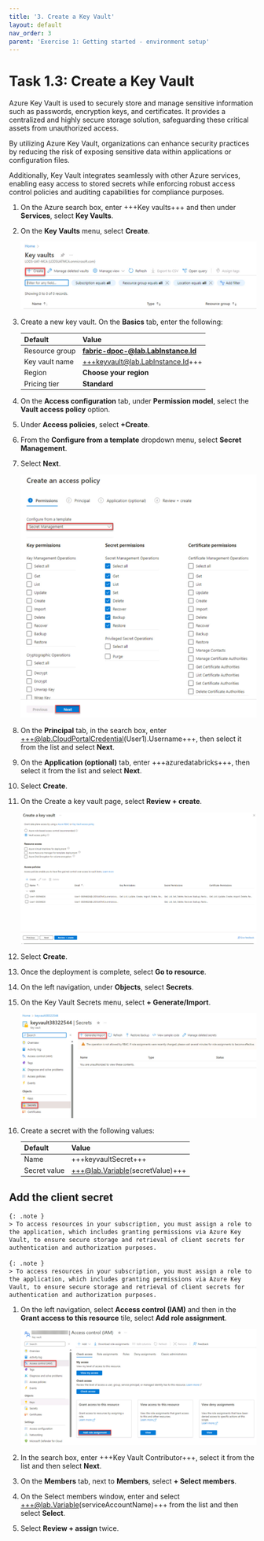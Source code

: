 ```yaml
---
title: '3. Create a Key Vault'
layout: default
nav_order: 3
parent: 'Exercise 1: Getting started - environment setup'
---
```


# Task 1.3: Create a Key Vault

Azure Key Vault is used to securely store and manage sensitive information such as passwords, encryption keys, and certificates. It provides a centralized and highly secure storage solution, safeguarding these critical assets from unauthorized access. 

By utilizing Azure Key Vault, organizations can enhance security practices by reducing the risk of exposing sensitive data within applications or configuration files. 

Additionally, Key Vault integrates seamlessly with other Azure services, enabling easy access to stored secrets while enforcing robust access control policies and auditing capabilities for compliance purposes.

1. On the Azure search box, enter +++Key vaults+++ and then under **Services**, select **Key Vaults**.

1. On the **Key Vaults** menu, select **Create**.

    ![keyvaults.jpg](../media/instructions254096/keyvaults.jpg)

1. Create a new key vault. On the **Basics** tab, enter the following:

    | Default | Value |
    |:---------|:---------|
    | Resource group   | **fabric-dpoc-@lab.LabInstance.Id**   |
    | Key vault name   | +++keyvault@lab.LabInstance.Id+++   |
    | Region   | **Choose your region**   |
    | Pricing tier   | **Standard**   |

1. On the **Access configuration** tab, under **Permission model**, select the **Vault access policy** option. 

1. Under **Access policies**, select **+Create**.

1. From the **Configure from a template** dropdown menu, select **Secret Management**.

1. Select **Next**.

    ![createpolicy.jpg](../media/instructions254096/createpolicy.jpg)

1. On the **Principal** tab, in the search box, enter +++@lab.CloudPortalCredential(User1).Username+++, then select it from the list and select **Next**.

1. On the **Application (optional)** tab, enter +++azuredatabricks+++, then select it from the list and select **Next**.

1. Select **Create**.

1. On the Create a key vault page, select **Review + create**.

    ![createkeyvault.jpg](../media/instructions254096/createkeyvault.jpg)

1. Select **Create**.
 
1. Once the deployment is complete, select **Go to resource**.

1. On the left navigation, under **Objects**, select **Secrets**.

1. On the Key Vault Secrets menu, select **+ Generate/Import**.

    ![keyvaultimport.jpg](../media/instructions254096/keyvaultimport.jpg)

1. Create a secret with the following values:

    | Default | Value |
    |:---------|:---------|
    | Name   |  +++keyvaultSecret+++   |
    | Secret value   |  +++@lab.Variable(secretValue)+++   |

## Add the client secret

    {: .note }
    > To access resources in your subscription, you must assign a role to the application, which includes granting permissions via Azure Key Vault, to ensure secure storage and retrieval of client secrets for authentication and authorization purposes.

    {: .note }
    > To access resources in your subscription, you must assign a role to the application, which includes granting permissions via Azure Key Vault, to ensure secure storage and retrieval of client secrets for authentication and authorization purposes.

1. On the left navigation, select **Access control (IAM)** and then in the **Grant access to this resource** tile, select **Add role assignment**.

    ![addRoleassign.jpg](../media/instructions254096/addRoleassign.jpg)

1. In the search box, enter +++Key Vault Contributor+++, select it from the list and then select **Next**.

1. On the **Members** tab, next to **Members**, select **+ Select members**.

1. On the Select members window, enter and select +++@lab.Variable(serviceAccountName)+++ from the list and then select **Select**.

1. Select **Review + assign** twice.
